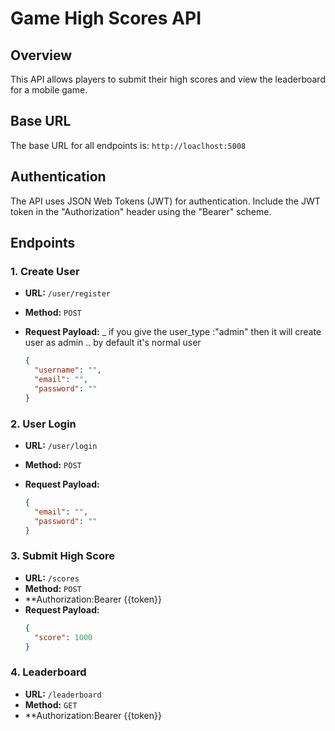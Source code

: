 # Game High Scores API

## Overview

This API allows players to submit their high scores and view the leaderboard for a mobile game.

## Base URL

The base URL for all endpoints is: `http://loaclhost:5008`

## Authentication

The API uses JSON Web Tokens (JWT) for authentication. Include the JWT token in the "Authorization" header using the "Bearer" scheme.

## Endpoints

### 1. Create User

- **URL:** `/user/register`
- **Method:** `POST`
- **Request Payload:**
  \_ if you give the user_type :"admin" then it will create user as admin .. by default it's normal user

  ```json
  {
    "username": "",
    "email": "",
    "password": ""
  }
  ```

### 2. User Login

- **URL:** `/user/login`
- **Method:** `POST`
- **Request Payload:**

  ```json
  {
    "email": "",
    "password": ""
  }
  ```

### 3. Submit High Score

- **URL:** `/scores`
- **Method:** `POST`
- \*\*Authorization:Bearer {{token}}
- **Request Payload:**
  ```json
  {
    "score": 1000
  }
  ```

### 4. Leaderboard

- **URL:** `/leaderboard`
- **Method:** `GET`
- \*\*Authorization:Bearer {{token}}
